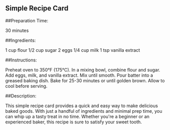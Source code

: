 ## Simple Recipe Card
##Preparation Time:

30 minutes

##Ingredients:

1 cup flour
1/2 cup sugar
2 eggs
1/4 cup milk
1 tsp vanilla extract

##Instructions:

Preheat oven to 350°F (175°C).
In a mixing bowl, combine flour and sugar.
Add eggs, milk, and vanilla extract. Mix until smooth.
Pour batter into a greased baking dish.
Bake for 25-30 minutes or until golden brown.
Allow to cool before serving.

##Description:

This simple recipe card provides a quick and easy way to make delicious baked goods. With just a handful of ingredients and minimal prep time, you can whip up a tasty treat in no time. Whether you're a beginner or an experienced baker, this recipe is sure to satisfy your sweet tooth.

